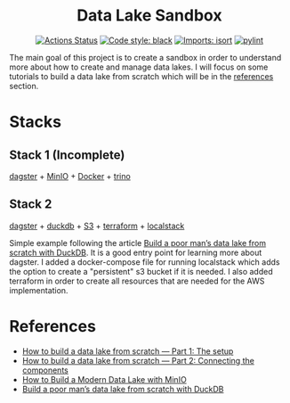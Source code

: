 <h1 align="center">Data Lake Sandbox</h1>
<p align="center">
<a href="https://github.com/nahumsa/data-lake-sandbox/actions"><img alt="Actions Status" src="https://github.com/nahumsa/data-lake-sandbox/workflows/stack-2/badge.svg"></a>
<a href="https://github.com/psf/black"><img alt="Code style: black" src="https://img.shields.io/badge/code%20style-black-000000.svg"></a>
<a href="https://pycqa.github.io/isort/"><img alt="Imports: isort" src="https://img.shields.io/badge/%20imports-isort-%231674b1?style=flat&labelColor=ef8336"></a>
<a href="https://github.com/PyCQA/pylint"><img alt="pylint" src="https://img.shields.io/badge/linting-pylint-yellowgreen"></a>

</p>

The main goal of this project is to create a sandbox in order to understand more about how to create and manage data lakes.
I will focus on some tutorials to build a data lake from scratch which will be in the [references](https://github.com/nahumsa/data-lake-sandbox#References) section.


# Stacks

## Stack 1 (Incomplete)
<a href="https://dagster.io/">dagster</a> + <a href="https://min.io/">MinIO</a> + <a href="https://www.docker.com/">Docker</a> + <a href="https://trino.io/">trino</a>

## Stack 2
[dagster]("https://dagster.io/") + [duckdb](https://duckdb.org/) + [S3](https://aws.amazon.com/en/s3/) + [terraform](https://www.terraform.io/) + [localstack](https://localstack.cloud/)

Simple example following the article [Build a poor man’s data lake from scratch with DuckDB](https://dagster.io/blog/duckdb-data-lake). It is a good entry point for learning more about dagster. I added a docker-compose file for running localstack which adds the option to create a "persistent" s3 bucket if it is needed. I also added terraform in order to create all resources that are needed for the AWS implementation.

# References

- [How to build a data lake from scratch — Part 1: The setup](https://towardsdatascience.com/how-to-build-a-data-lake-from-scratch-part-1-the-setup-34ea1665a06e)
- [How to build a data lake from scratch — Part 2: Connecting the components](https://medium.com/towards-data-science/how-to-build-a-data-lake-from-scratch-part-2-connecting-the-components-1bc659cb3f4f)
- [How to Build a Modern Data Lake with MinIO](https://medium.com/codex/how-to-build-a-modern-data-lake-with-minio-db0455eec053)
- [Build a poor man’s data lake from scratch with DuckDB](https://dagster.io/blog/duckdb-data-lake)